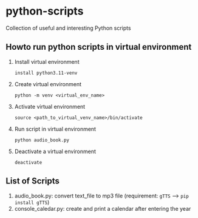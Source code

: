# python-scripts

Collection of useful and interesting Python scripts

## Howto run python scripts in virtual environment

1. Install virtual environment
   ````
   install python3.11-venv
   ````
2. Create virtual environment
   ````
   python -m venv <virtual_env_name>
   ````
3. Activate virtual environment
   ````
   source <path_to_virtual_venv_name>/bin/activate
   ````  
5. Run script in virtual environment
   ````
   python audio_book.py
   ````
6. Deactivate a virtual environment
   ````
   deactivate
   ````

## List of Scripts

1. audio_book.py: convert text_file to mp3 file (requirement: `gTTS` --> `pip install gTTS`)
2. console_caledar.py: create and print a calendar after entering the year
